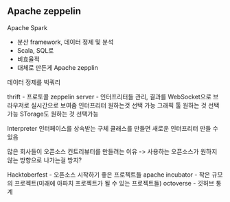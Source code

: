Apache zeppelin
---

Apache Spark
- 분산 framework, 데이터 정제 및 분석
- Scala, SQL로 
- 비효율적
- 대체로 만든게 Apache zepplin


데이터 정제를 빅쿼리

thrift - 프로토콜
zeppelin server - 인터프리터들 관리, 결과를 WebSocket으로 브라우저로 실시간으로 보여줌
인터프리터 원하는것 선택 가능
그래픽 툴 원하는 것 선택 가능
STorage도 원하는 것 선택가능

Interpreter 인터페이스를 상속받는 구체 클래스를 만들면 새로운 인터프리터 만들 수 있음

많은 회사들이 오픈소스 컨트리뷰터를 만들려는 이유 -> 사용하는 오픈소스가 원하지 않는 방향으로 나가는걸 방지?


Hacktoberfest - 오픈소스 시작하기 좋은 프로젝트들
apache incubator - 작은 규모의 프로젝트(미래에 아파치 프로젝트가 될 수 있는 프로젝트들)
octoverse - 깃허브 통계